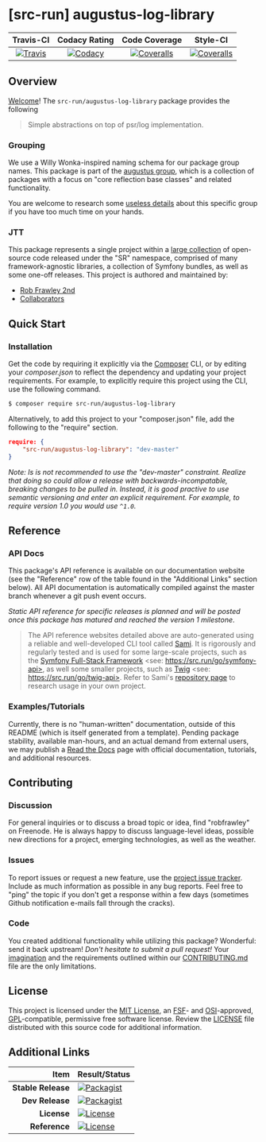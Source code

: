 
# [src-run] augustus-log-library

|       Travis-CI        |      Codacy Rating      |      Code Coverage      |        Style-CI         |
|:----------------------:|:-----------------------:|:-----------------------:|:-----------------------:|
| [![Travis](https://src.run/augustus-log-library/travis.svg)](https://src.run/augustus-log-library/travis) | [![Codacy](https://src.run/augustus-log-library/codacy.svg)](https://src.run/augustus-log-library/codacy) | [![Coveralls](https://src.run/augustus-log-library/coveralls.svg)](https://src.run/augustus-log-library/coveralls) | [![Coveralls](https://src.run/augustus-log-library/styleci.svg)](https://src.run/augustus-log-library/styleci) |


## Overview

[Welcome](https://src.run/go/readme_welcome)!
The `src-run/augustus-log-library` package provides the following

> Simple abstractions on top of psr/log implementation.

### Grouping

We use a Willy Wonka-inspired naming schema for our package group names. This package is part of the
[augustus group](https://src.run/augustus-log-library/group), which is a collection of packages with a focus
on "core reflection base classes" and related functionality.

You are welcome to research some [useless details](https://src.run/augustus-log-library/group_explanation)
about this specific group if you have too much time on your hands.

### JTT

This package represents a single project within a [large collection](https://src.run/go/explore) of open-source code
released under the "SR" namespace, comprised of many framework-agnostic libraries, a collection of Symfony bundles, as
well as some one-off releases. This project is authored and maintained by:

- [Rob Frawley 2nd](https://src.run/rmf)
- [Collaborators](https://src.run/augustus-log-library/github_collaborators)


## Quick Start

### Installation

Get the code by requiring it explicitly via the [Composer](https://getcomposer.com) CLI, or by editing your
*composer.json* to reflect the dependency and updating your project requirements. For example, to explicitly require
this project using the CLI, use the following command.

```bash
$ composer require src-run/augustus-log-library
```

Alternatively, to add this project to your "composer.json" file, add the following to the "require" section.

```json
require: {
	"src-run/augustus-log-library": "dev-master"
}
```

*Note: Is is not recommended to use the "dev-master" constraint. Realize that doing so could allow a release with
backwards-incompatable, breaking changes to be pulled in. Instead, it is good practive to use semantic versioning and
enter an explicit requirement. For example, to require version 1.0 you would use `^1.0`.*


## Reference

### API Docs

This package's API reference is available on our documentation website (see the "Reference" row of the table found in
the "Additional Links" section below). All API documentation is automatically compiled against the master branch
whenever a git push event occurs.

*Static API reference for specific releases is planned and will be posted once this package has matured and reached
the version 1 milestone*.

> The API reference websites detailed above are auto-generated using a reliable and well-developed CLI tool called
> [Sami](https://src.run/go/sami). It is rigorously and regularly tested and is used for some large-scale projects, such
> as the [Symfony Full-Stack Framework](https://src.run/go/symfony) <see: https://src.run/go/symfony-api>, as well some
> smaller projects, such as [Twig](https://src.run/go/sami-twig) <see: https://src.run/go/twig-api>. Refer to Sami's
> [repository page](https://src.run/go/sami) to research usage in your own project.

### Examples/Tutorials

Currently, there is no "human-written" documentation, outside of this README (which is itself generated from a
template). Pending package stability, available man-hours, and an actual demand from external users, we may publish
a [Read the Docs](https://src.run/go/rtd) page with official documentation, tutorials, and additional resources.


## Contributing

### Discussion

For general inquiries or to discuss a broad topic or idea, find "robfrawley" on Freenode. He is always happy to 
discuss language-level ideas, possible new directions for a project, emerging technologies, as well as the weather.

### Issues

To report issues or request a new feature, use the [project issue tracker](https://src.run/augustus-log-library/github_issues).
Include as much information as possible in any bug reports. Feel free to "ping" the topic if you don't get a response
within a few days (sometimes Github notification e-mails fall through the cracks).

### Code

You created additional functionality while utilizing this package? Wonderful: send it back upstream! *Don't hesitate to
submit a pull request!* Your [imagination](https://src.run/go/readme_imagination) and the requirements outlined within
our [CONTRIBUTING.md](https://src.run/augustus-log-library/contributing) file are the only limitations.


## License

This project is licensed under the [MIT License](https://src.run/go/mit), an [FSF](https://src.run/go/fsf)- and 
[OSI](https://src.run/go/osi)-approved, [GPL](https://src.run/go/gpl)-compatible, permissive free software license.
Review the [LICENSE](https://src.run/augustus-log-library/license) file distributed with this source code for additional
information.


## Additional Links

| Item               | Result/Status                                                                                                      |
|-------------------:|:-------------------------------------------------------------------------------------------------------------------|
| __Stable Release__ | [![Packagist](https://src.run/augustus-log-library/packagist.svg)](https://src.run/augustus-log-library/packagist)     |
| __Dev Release__    | [![Packagist](https://src.run/augustus-log-library/packagist_pre.svg)](https://src.run/augustus-log-library/packagist) |
| __License__        | [![License](https://src.run/augustus-log-library/license.svg)](https://src.run/augustus-log-library/license)           |
| __Reference__      | [![License](https://src.run/augustus-log-library/api.svg)](https://src.run/augustus-log-library/api)                   |
